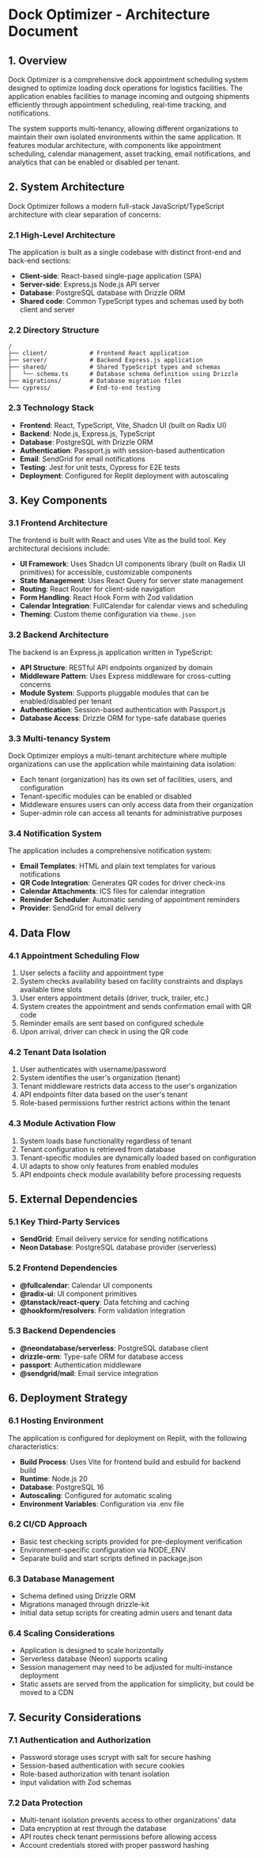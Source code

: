 # Dock Optimizer - Architecture Document

## 1. Overview

Dock Optimizer is a comprehensive dock appointment scheduling system designed to optimize loading dock operations for logistics facilities. The application enables facilities to manage incoming and outgoing shipments efficiently through appointment scheduling, real-time tracking, and notifications. 

The system supports multi-tenancy, allowing different organizations to maintain their own isolated environments within the same application. It features modular architecture, with components like appointment scheduling, calendar management, asset tracking, email notifications, and analytics that can be enabled or disabled per tenant.

## 2. System Architecture

Dock Optimizer follows a modern full-stack JavaScript/TypeScript architecture with clear separation of concerns:

### 2.1 High-Level Architecture

The application is built as a single codebase with distinct front-end and back-end sections:

- **Client-side**: React-based single-page application (SPA)
- **Server-side**: Express.js Node.js API server
- **Database**: PostgreSQL database with Drizzle ORM
- **Shared code**: Common TypeScript types and schemas used by both client and server

### 2.2 Directory Structure

```
/
├── client/            # Frontend React application
├── server/            # Backend Express.js application
├── shared/            # Shared TypeScript types and schemas
│   └── schema.ts      # Database schema definition using Drizzle
├── migrations/        # Database migration files
└── cypress/           # End-to-end testing
```

### 2.3 Technology Stack

- **Frontend**: React, TypeScript, Vite, Shadcn UI (built on Radix UI)
- **Backend**: Node.js, Express.js, TypeScript
- **Database**: PostgreSQL with Drizzle ORM
- **Authentication**: Passport.js with session-based authentication
- **Email**: SendGrid for email notifications
- **Testing**: Jest for unit tests, Cypress for E2E tests
- **Deployment**: Configured for Replit deployment with autoscaling

## 3. Key Components

### 3.1 Frontend Architecture

The frontend is built with React and uses Vite as the build tool. Key architectural decisions include:

- **UI Framework**: Uses Shadcn UI components library (built on Radix UI primitives) for accessible, customizable components
- **State Management**: Uses React Query for server state management
- **Routing**: React Router for client-side navigation
- **Form Handling**: React Hook Form with Zod validation
- **Calendar Integration**: FullCalendar for calendar views and scheduling
- **Theming**: Custom theme configuration via `theme.json`

### 3.2 Backend Architecture

The backend is an Express.js application written in TypeScript:

- **API Structure**: RESTful API endpoints organized by domain
- **Middleware Pattern**: Uses Express middleware for cross-cutting concerns
- **Module System**: Supports pluggable modules that can be enabled/disabled per tenant
- **Authentication**: Session-based authentication with Passport.js
- **Database Access**: Drizzle ORM for type-safe database queries

### 3.3 Multi-tenancy System

Dock Optimizer employs a multi-tenant architecture where multiple organizations can use the application while maintaining data isolation:

- Each tenant (organization) has its own set of facilities, users, and configuration
- Tenant-specific modules can be enabled or disabled
- Middleware ensures users can only access data from their organization
- Super-admin role can access all tenants for administrative purposes

### 3.4 Notification System

The application includes a comprehensive notification system:

- **Email Templates**: HTML and plain text templates for various notifications
- **QR Code Integration**: Generates QR codes for driver check-ins
- **Calendar Attachments**: ICS files for calendar integration
- **Reminder Scheduler**: Automatic sending of appointment reminders
- **Provider**: SendGrid for email delivery

## 4. Data Flow

### 4.1 Appointment Scheduling Flow

1. User selects a facility and appointment type
2. System checks availability based on facility constraints and displays available time slots
3. User enters appointment details (driver, truck, trailer, etc.)
4. System creates the appointment and sends confirmation email with QR code
5. Reminder emails are sent based on configured schedule
6. Upon arrival, driver can check in using the QR code

### 4.2 Tenant Data Isolation

1. User authenticates with username/password
2. System identifies the user's organization (tenant)
3. Tenant middleware restricts data access to the user's organization
4. API endpoints filter data based on the user's tenant
5. Role-based permissions further restrict actions within the tenant

### 4.3 Module Activation Flow

1. System loads base functionality regardless of tenant
2. Tenant configuration is retrieved from database
3. Tenant-specific modules are dynamically loaded based on configuration
4. UI adapts to show only features from enabled modules
5. API endpoints check module availability before processing requests

## 5. External Dependencies

### 5.1 Key Third-Party Services

- **SendGrid**: Email delivery service for sending notifications
- **Neon Database**: PostgreSQL database provider (serverless)

### 5.2 Frontend Dependencies

- **@fullcalendar**: Calendar UI components
- **@radix-ui**: UI component primitives
- **@tanstack/react-query**: Data fetching and caching
- **@hookform/resolvers**: Form validation integration

### 5.3 Backend Dependencies

- **@neondatabase/serverless**: PostgreSQL database client
- **drizzle-orm**: Type-safe ORM for database access
- **passport**: Authentication middleware
- **@sendgrid/mail**: Email service integration

## 6. Deployment Strategy

### 6.1 Hosting Environment

The application is configured for deployment on Replit, with the following characteristics:

- **Build Process**: Uses Vite for frontend build and esbuild for backend build
- **Runtime**: Node.js 20
- **Database**: PostgreSQL 16
- **Autoscaling**: Configured for automatic scaling
- **Environment Variables**: Configuration via .env file

### 6.2 CI/CD Approach

- Basic test checking scripts provided for pre-deployment verification
- Environment-specific configuration via NODE_ENV
- Separate build and start scripts defined in package.json

### 6.3 Database Management

- Schema defined using Drizzle ORM
- Migrations managed through drizzle-kit
- Initial data setup scripts for creating admin users and tenant data

### 6.4 Scaling Considerations

- Application is designed to scale horizontally
- Serverless database (Neon) supports scaling
- Session management may need to be adjusted for multi-instance deployment
- Static assets are served from the application for simplicity, but could be moved to a CDN

## 7. Security Considerations

### 7.1 Authentication and Authorization

- Password storage uses scrypt with salt for secure hashing
- Session-based authentication with secure cookies
- Role-based authorization with tenant isolation
- Input validation with Zod schemas

### 7.2 Data Protection

- Multi-tenant isolation prevents access to other organizations' data
- Data encryption at rest through the database
- API routes check tenant permissions before allowing access
- Account credentials stored with proper password hashing